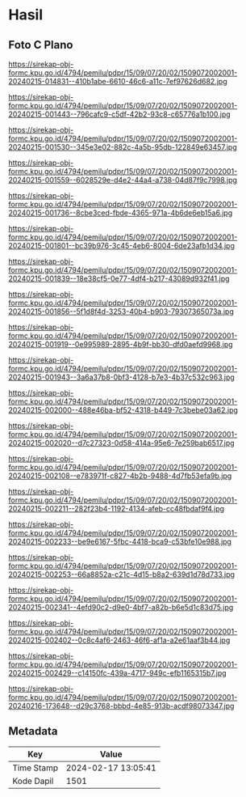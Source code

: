 # Hasil

## Foto C Plano

https://sirekap-obj-formc.kpu.go.id/4794/pemilu/pdpr/15/09/07/20/02/1509072002001-20240215-014831--410b1abe-6610-46c6-a11c-7ef97626d682.jpg

https://sirekap-obj-formc.kpu.go.id/4794/pemilu/pdpr/15/09/07/20/02/1509072002001-20240215-001443--796cafc9-c5df-42b2-93c8-c65776a1b100.jpg

https://sirekap-obj-formc.kpu.go.id/4794/pemilu/pdpr/15/09/07/20/02/1509072002001-20240215-001530--345e3e02-882c-4a5b-95db-122849e63457.jpg

https://sirekap-obj-formc.kpu.go.id/4794/pemilu/pdpr/15/09/07/20/02/1509072002001-20240215-001559--6028529e-d4e2-44a4-a738-04d87f9c7998.jpg

https://sirekap-obj-formc.kpu.go.id/4794/pemilu/pdpr/15/09/07/20/02/1509072002001-20240215-001736--8cbe3ced-fbde-4365-971a-4b6de6eb15a6.jpg

https://sirekap-obj-formc.kpu.go.id/4794/pemilu/pdpr/15/09/07/20/02/1509072002001-20240215-001801--bc39b976-3c45-4eb6-8004-6de23afb1d34.jpg

https://sirekap-obj-formc.kpu.go.id/4794/pemilu/pdpr/15/09/07/20/02/1509072002001-20240215-001839--18e38cf5-0e77-4df4-b217-43089d932f41.jpg

https://sirekap-obj-formc.kpu.go.id/4794/pemilu/pdpr/15/09/07/20/02/1509072002001-20240215-001856--5f1d8f4d-3253-40b4-b903-79307365073a.jpg

https://sirekap-obj-formc.kpu.go.id/4794/pemilu/pdpr/15/09/07/20/02/1509072002001-20240215-001919--0e995989-2895-4b9f-bb30-dfd0aefd9968.jpg

https://sirekap-obj-formc.kpu.go.id/4794/pemilu/pdpr/15/09/07/20/02/1509072002001-20240215-001943--3a6a37b8-0bf3-4128-b7e3-4b37c532c963.jpg

https://sirekap-obj-formc.kpu.go.id/4794/pemilu/pdpr/15/09/07/20/02/1509072002001-20240215-002000--488e46ba-bf52-4318-b449-7c3bebe03a62.jpg

https://sirekap-obj-formc.kpu.go.id/4794/pemilu/pdpr/15/09/07/20/02/1509072002001-20240215-002020--d7c27323-0d58-414a-95e6-7e259bab6517.jpg

https://sirekap-obj-formc.kpu.go.id/4794/pemilu/pdpr/15/09/07/20/02/1509072002001-20240215-002108--e783971f-c827-4b2b-9488-4d7fb53efa9b.jpg

https://sirekap-obj-formc.kpu.go.id/4794/pemilu/pdpr/15/09/07/20/02/1509072002001-20240215-002211--282f23b4-1192-4134-afeb-cc48fbdaf9f4.jpg

https://sirekap-obj-formc.kpu.go.id/4794/pemilu/pdpr/15/09/07/20/02/1509072002001-20240215-002233--be9e6167-5fbc-4418-bca9-c53bfe10e988.jpg

https://sirekap-obj-formc.kpu.go.id/4794/pemilu/pdpr/15/09/07/20/02/1509072002001-20240215-002253--66a8852a-c21c-4d15-b8a2-639d1d78d733.jpg

https://sirekap-obj-formc.kpu.go.id/4794/pemilu/pdpr/15/09/07/20/02/1509072002001-20240215-002341--4efd90c2-d9e0-4bf7-a82b-b6e5d1c83d75.jpg

https://sirekap-obj-formc.kpu.go.id/4794/pemilu/pdpr/15/09/07/20/02/1509072002001-20240215-002402--0c8c4af6-2463-46f6-af1a-a2e61aaf3b44.jpg

https://sirekap-obj-formc.kpu.go.id/4794/pemilu/pdpr/15/09/07/20/02/1509072002001-20240215-002429--c14150fc-439a-4717-949c-efb1165315b7.jpg

https://sirekap-obj-formc.kpu.go.id/4794/pemilu/pdpr/15/09/07/20/02/1509072002001-20240216-173648--d29c3768-bbbd-4e85-913b-acdf98073347.jpg


## Metadata

| Key        | Value               |
| ---------- | ------------------- |
| Time Stamp | 2024-02-17 13:05:41 |
| Kode Dapil | 1501                |



